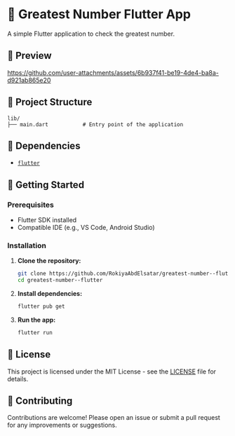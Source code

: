 # 🔢 Greatest Number Flutter App

A simple Flutter application to check the greatest number.

## 📱 Preview



https://github.com/user-attachments/assets/6b937f41-be19-4de4-ba8a-d921ab865e20



## 📂 Project Structure

```
lib/
├── main.dart           # Entry point of the application
```

## 🧰 Dependencies

- [`flutter`](https://flutter.dev/)

## 🚀 Getting Started

### Prerequisites

- Flutter SDK installed
- Compatible IDE (e.g., VS Code, Android Studio)

### Installation

1. **Clone the repository:**

   ```bash
   git clone https://github.com/RokiyaAbdElsatar/greatest-number--flutter.git
   cd greatest-number--flutter
   ```

2. **Install dependencies:**

   ```bash
   flutter pub get
   ```

3. **Run the app:**
   ```bash
   flutter run
   ```

## 📄 License

This project is licensed under the MIT License - see the [LICENSE](LICENSE) file for details.

## 🤝 Contributing

Contributions are welcome! Please open an issue or submit a pull request for any improvements or suggestions.
